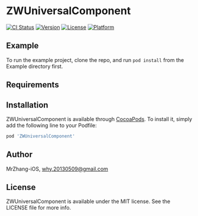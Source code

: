 # ZWUniversalComponent

[![CI Status](https://img.shields.io/travis/MrZhang-iOS/ZWUniversalComponent.svg?style=flat)](https://travis-ci.org/MrZhang-iOS/ZWUniversalComponent)
[![Version](https://img.shields.io/cocoapods/v/ZWUniversalComponent.svg?style=flat)](https://cocoapods.org/pods/ZWUniversalComponent)
[![License](https://img.shields.io/cocoapods/l/ZWUniversalComponent.svg?style=flat)](https://cocoapods.org/pods/ZWUniversalComponent)
[![Platform](https://img.shields.io/cocoapods/p/ZWUniversalComponent.svg?style=flat)](https://cocoapods.org/pods/ZWUniversalComponent)

## Example

To run the example project, clone the repo, and run `pod install` from the Example directory first.

## Requirements

## Installation

ZWUniversalComponent is available through [CocoaPods](https://cocoapods.org). To install
it, simply add the following line to your Podfile:

```ruby
pod 'ZWUniversalComponent'
```

## Author

MrZhang-iOS, why.20130509@gmail.com

## License

ZWUniversalComponent is available under the MIT license. See the LICENSE file for more info.
